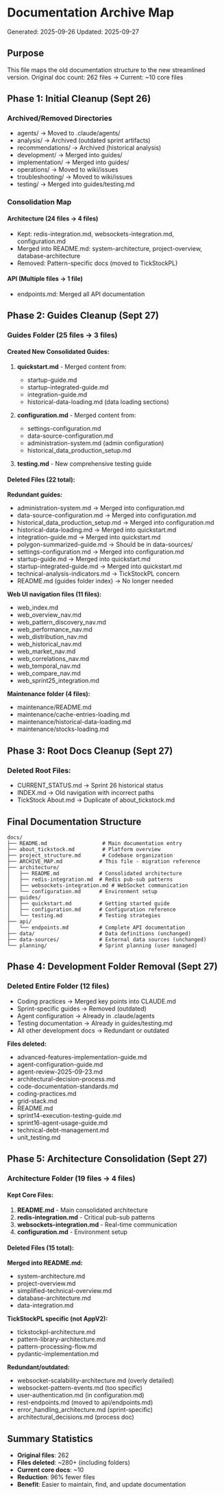 # Documentation Archive Map
Generated: 2025-09-26
Updated: 2025-09-27

## Purpose
This file maps the old documentation structure to the new streamlined version.
Original doc count: 262 files → Current: ~10 core files

## Phase 1: Initial Cleanup (Sept 26)

### Archived/Removed Directories
- agents/ → Moved to .claude/agents/
- analysis/ → Archived (outdated sprint artifacts)
- recommendations/ → Archived (historical analysis)
- development/ → Merged into guides/
- implementation/ → Merged into guides/
- operations/ → Moved to wiki/issues
- troubleshooting/ → Moved to wiki/issues
- testing/ → Merged into guides/testing.md

### Consolidation Map

#### Architecture (24 files → 4 files)
- Kept: redis-integration.md, websockets-integration.md, configuration.md
- Merged into README.md: system-architecture, project-overview, database-architecture
- Removed: Pattern-specific docs (moved to TickStockPL)

#### API (Multiple files → 1 file)
- endpoints.md: Merged all API documentation

## Phase 2: Guides Cleanup (Sept 27)

### Guides Folder (25 files → 3 files)

#### Created New Consolidated Guides:
1. **quickstart.md** - Merged content from:
   - startup-guide.md
   - startup-integrated-guide.md
   - integration-guide.md
   - historical-data-loading.md (data loading sections)

2. **configuration.md** - Merged content from:
   - settings-configuration.md
   - data-source-configuration.md
   - administration-system.md (admin configuration)
   - historical_data_production_setup.md

3. **testing.md** - New comprehensive testing guide

#### Deleted Files (22 total):
**Redundant guides:**
- administration-system.md → Merged into configuration.md
- data-source-configuration.md → Merged into configuration.md
- historical_data_production_setup.md → Merged into configuration.md
- historical-data-loading.md → Merged into quickstart.md
- integration-guide.md → Merged into quickstart.md
- polygon-summarized-guide.md → Should be in data-sources/
- settings-configuration.md → Merged into configuration.md
- startup-guide.md → Merged into quickstart.md
- startup-integrated-guide.md → Merged into quickstart.md
- technical-analysis-indicators.md → TickStockPL concern
- README.md (guides folder index) → No longer needed

**Web UI navigation files (11 files):**
- web_index.md
- web_overview_nav.md
- web_pattern_discovery_nav.md
- web_performance_nav.md
- web_distribution_nav.md
- web_historical_nav.md
- web_market_nav.md
- web_correlations_nav.md
- web_temporal_nav.md
- web_compare_nav.md
- web_sprint25_integration.md

**Maintenance folder (4 files):**
- maintenance/README.md
- maintenance/cache-entries-loading.md
- maintenance/historical-data-loading.md
- maintenance/stocks-loading.md

## Phase 3: Root Docs Cleanup (Sept 27)

### Deleted Root Files:
- CURRENT_STATUS.md → Sprint 26 historical status
- INDEX.md → Old navigation with incorrect paths
- TickStock About.md → Duplicate of about_tickstock.md

## Final Documentation Structure

```
docs/
├── README.md                  # Main documentation entry
├── about_tickstock.md         # Platform overview
├── project_structure.md       # Codebase organization
├── ARCHIVE_MAP.md            # This file - migration reference
├── architecture/
│   ├── README.md             # Consolidated architecture
│   ├── redis-integration.md  # Redis pub-sub patterns
│   ├── websockets-integration.md # WebSocket communication
│   └── configuration.md      # Environment setup
├── guides/
│   ├── quickstart.md         # Getting started guide
│   ├── configuration.md      # Configuration reference
│   └── testing.md            # Testing strategies
├── api/
│   └── endpoints.md          # Complete API documentation
├── data/                     # Data definitions (unchanged)
├── data-sources/             # External data sources (unchanged)
└── planning/                 # Sprint planning (user managed)
```

## Phase 4: Development Folder Removal (Sept 27)

### Deleted Entire Folder (12 files)
- Coding practices → Merged key points into CLAUDE.md
- Sprint-specific guides → Removed (outdated)
- Agent configuration → Already in .claude/agents
- Testing documentation → Already in guides/testing.md
- All other development docs → Redundant or outdated

**Files deleted:**
- advanced-features-implementation-guide.md
- agent-configuration-guide.md
- agent-review-2025-09-23.md
- architectural-decision-process.md
- code-documentation-standards.md
- coding-practices.md
- grid-stack.md
- README.md
- sprint14-execution-testing-guide.md
- sprint16-agent-usage-guide.md
- technical-debt-management.md
- unit_testing.md

## Phase 5: Architecture Consolidation (Sept 27)

### Architecture Folder (19 files → 4 files)

#### Kept Core Files:
1. **README.md** - Main consolidated architecture
2. **redis-integration.md** - Critical pub-sub patterns
3. **websockets-integration.md** - Real-time communication
4. **configuration.md** - Environment setup

#### Deleted Files (15 total):
**Merged into README.md:**
- system-architecture.md
- project-overview.md
- simplified-technical-overview.md
- database-architecture.md
- data-integration.md

**TickStockPL specific (not AppV2):**
- tickstockpl-architecture.md
- pattern-library-architecture.md
- pattern-processing-flow.md
- pydantic-implementation.md

**Redundant/outdated:**
- websocket-scalability-architecture.md (overly detailed)
- websocket-pattern-events.md (too specific)
- user-authentication.md (in configuration.md)
- rest-endpoints.md (moved to api/endpoints.md)
- error_handling_architecture.md (sprint-specific)
- architectural_decisions.md (process doc)

## Summary Statistics
- **Original files**: 262
- **Files deleted**: ~280+ (including folders)
- **Current core docs**: ~10
- **Reduction**: 96% fewer files
- **Benefit**: Easier to maintain, find, and update documentation